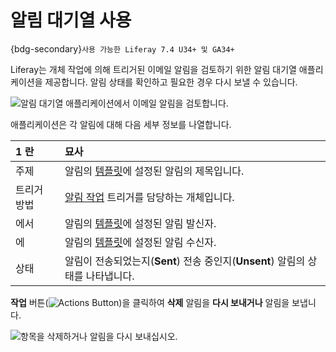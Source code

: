 # 알림 대기열 사용

{bdg-secondary}`사용 가능한 Liferay 7.4 U34+ 및 GA34+`

Liferay는 개체 작업에 의해 트리거된 이메일 알림을 검토하기 위한 알림 대기열 애플리케이션을 제공합니다. 알림 상태를 확인하고 필요한 경우 다시 보낼 수 있습니다.

![알림 대기열 애플리케이션에서 이메일 알림을 검토합니다.](./using-the-notification-queue/images/01.png)

애플리케이션은 각 알림에 대해 다음 세부 정보를 나열합니다.

| 1 란    | 묘사                                                                                                                                                 |
|:------ |:-------------------------------------------------------------------------------------------------------------------------------------------------- |
| 주제     | 알림의 [템플릿](./creating-notification-templates.md)에 설정된 알림의 제목입니다.                                                                                    |
| 트리거 방법 | [알림 작업](../../building-applications/objects/creating-and-managing-objects/actions/defining-object-actions.md#notification-actions) 트리거를 담당하는 개체입니다. |
| 에서     | 알림의 [템플릿](./creating-notification-templates.md)에 설정된 알림 발신자.                                                                                       |
| 에      | 알림의 [템플릿](./creating-notification-templates.md)에 설정된 알림 수신자.                                                                                       |
| 상태     | 알림이 전송되었는지(**Sent**) 전송 중인지(**Unsent**) 알림의 상태를 나타냅니다.                                                                                                 |

**작업** 버튼(![Actions Button](../../images/icon-actions.png))을 클릭하여 **삭제** 알림을 **다시 보내거나** 알림을 보냅니다.

![항목을 삭제하거나 알림을 다시 보내십시오.](./using-the-notification-queue/images/02.png)
